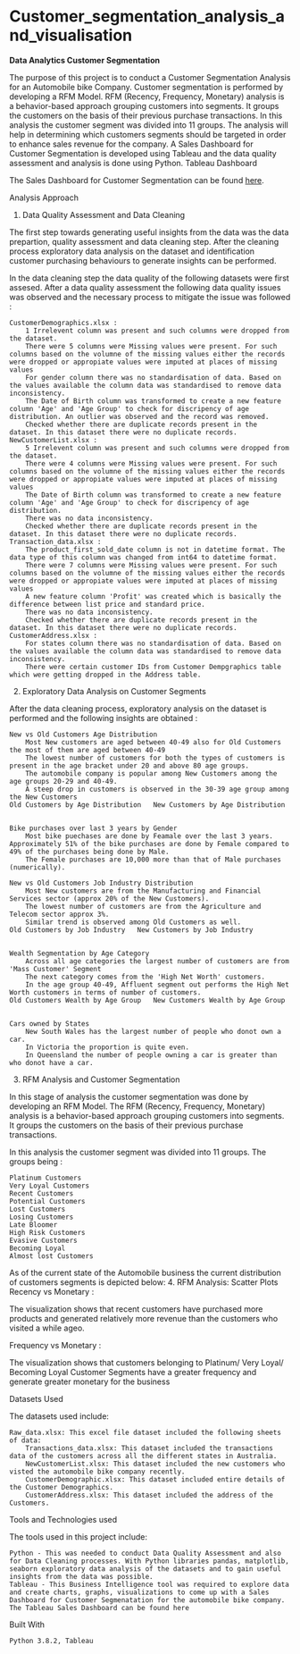 # Customer_segmentation_analysis_and_visualisation
**Data Analytics Customer Segmentation**

The purpose of this project is to conduct a Customer Segmentation Analysis for an Automobile bike Company. Customer segmentation is performed by developing a RFM Model. RFM (Recency, Frequency, Monetary) analysis is a behavior-based approach grouping customers into segments. It groups the customers on the basis of their previous purchase transactions. In this analysis the customer segment was divided into 11 groups. The analysis will help in determining which customers segments should be targeted in order to enhance sales revenue for the company. A Sales Dashboard for Customer Segmentation is developed using Tableau and the data quality assessment and analysis is done using Python.
Tableau Dashboard

The Sales Dashboard for Customer Segmentation can be found [here](https://public.tableau.com/authoring/CustomerSegementationandsalesdashboard/RFMDashboard#1).


Analysis Approach
1. Data Quality Assessment and Data Cleaning

The first step towards generating useful insights from the data was the data prepartion, quality assessment and data cleaning step. After the cleaning process exploratory data analysis on the dataset and identification customer purchasing behaviours to generate insights can be performed.

In the data cleaning step the data quality of the following datasets were first assesed. After a data quality assessment the following data quality issues was observed and the necessary process to mitigate the issue was followed :

    CustomerDemographics.xlsx :
        1 Irrelevent column was present and such columns were dropped from the dataset.
        There were 5 columns were Missing values were present. For such columns based on the volumne of the missing values either the records were dropped or appropiate values were imputed at places of missing values
        For gender column there was no standardisation of data. Based on the values available the column data was standardised to remove data inconsistency.
        The Date of Birth column was transformed to create a new feature column 'Age' and 'Age Group' to check for discripency of age distribution. An outlier was observed and the record was removed.
        Checked whether there are duplicate records present in the dataset. In this dataset there were no duplicate records.
    NewCustomerList.xlsx :
        5 Irrelevent column was present and such columns were dropped from the dataset.
        There were 4 columns were Missing values were present. For such columns based on the volumne of the missing values either the records were dropped or appropiate values were imputed at places of missing values
        The Date of Birth column was transformed to create a new feature column 'Age' and 'Age Group' to check for discripency of age distribution.
        There was no data inconsistency.
        Checked whether there are duplicate records present in the dataset. In this dataset there were no duplicate records.
    Transaction_data.xlsx :
        The product_first_sold_date column is not in datetime format. The data type of this column was changed from int64 to datetime format.
        There were 7 columns were Missing values were present. For such columns based on the volumne of the missing values either the records were dropped or appropiate values were imputed at places of missing values
        A new feature column 'Profit' was created which is basically the difference between list price and standard price.
        There was no data inconsistency.
        Checked whether there are duplicate records present in the dataset. In this dataset there were no duplicate records.
    CustomerAddress.xlsx :
        For states column there was no standardisation of data. Based on the values available the column data was standardised to remove data inconsistency.
        There were certain customer IDs from Customer Dempgraphics table which were getting dropped in the Address table.

2. Exploratory Data Analysis on Customer Segments

After the data cleaning process, exploratory analysis on the dataset is performed and the following insights are obtained :

    New vs Old Customers Age Distribution
        Most New customers are aged between 40-49 also for Old Customers the most of them are aged between 40-49
        The lowest number of customers for both the types of customers is present in the age bracket under 20 and above 80 age groups.
        The automobile company is popular among New Customers among the age groups 20-29 and 40-49.
        A steep drop in customers is observed in the 30-39 age group among the New Customers
    Old Customers by Age Distribution 	New Customers by Age Distribution
    	

    Bike purchases over last 3 years by Gender
        Most bike puechases are done by Feamale over the last 3 years. Approximately 51% of the bike purchases are done by Female compared to 49% of the purchases being done by Male.
        The Female purchases are 10,000 more than that of Male purchases (numerically).

    New vs Old Customers Job Industry Distribution
        Most New customers are from the Manufacturing and Financial Services sector (approx 20% of the New Customers).
        The lowest number of customers are from the Agriculture and Telecom sector approx 3%.
        Similar trend is observed among Old Customers as well.
    Old Customers by Job Industry 	New Customers by Job Industry
    	

    Wealth Segmentation by Age Category
        Across all age categories the largest number of customers are from 'Mass Customer' Segment
        The next category comes from the 'High Net Worth' customers.
        In the age group 40-49, Affluent segment out performs the High Net Worth customers in terms of number of customers.
    Old Customers Wealth by Age Group 	New Customers Wealth by Age Group
    	

    Cars owned by States
        New South Wales has the largest number of people who donot own a car.
        In Victoria the proportion is quite even.
        In Queensland the number of people owning a car is greater than who donot have a car.

3. RFM Analysis and Customer Segmentation

In this stage of analysis the customer segmentation was done by developing an RFM Model. The RFM (Recency, Frequency, Monetary) analysis is a behavior-based approach grouping customers into segments. It groups the customers on the basis of their previous purchase transactions.

In this analysis the customer segment was divided into 11 groups. The groups being :

    Platinum Customers
    Very Loyal Customers
    Recent Customers
    Potential Customers
    Lost Customers
    Losing Customers
    Late Bloomer
    High Risk Customers
    Evasive Customers
    Becoming Loyal
    Almost lost Customers

As of the current state of the Automobile business the current distribution of customers segments is depicted below:
4. RFM Analysis: Scatter Plots
Recency vs Monetary :

The visualization shows that recent customers have purchased more products and generated relatively more revenue than the customers who visited a while ageo.

Frequency vs Monetary :

The visualization shows that customers belonging to Platinum/ Very Loyal/ Becoming Loyal Customer Segments have a greater frequency and generate greater monetary for the business

Datasets Used

The datasets used include:

    Raw_data.xlsx: This excel file dataset included the following sheets of data:
        Transactions_data.xlsx: This dataset included the transactions data of the customers across all the different states in Australia.
        NewCustomerList.xlsx: This dataset included the new customers who visted the automobile bike company recently.
        CustomerDemographic.xlsx: This dataset included entire details of the Customer Demographics.
        CustomerAddress.xlsx: This dataset included the address of the Customers.

Tools and Technologies used

The tools used in this project include:

    Python - This was needed to conduct Data Quality Assessment and also for Data Cleaning processes. With Python libraries pandas, matplotlib, seaborn exploratory data analysis of the datasets and to gain useful insights from the data was possible.
    Tableau - This Business Intelligence tool was required to explore data and create charts, graphs, visualizations to come up with a Sales Dashboard for Customer Segmenatation for the automobile bike company. The Tableau Sales Dashboard can be found here

Built With

    Python 3.8.2, Tableau
